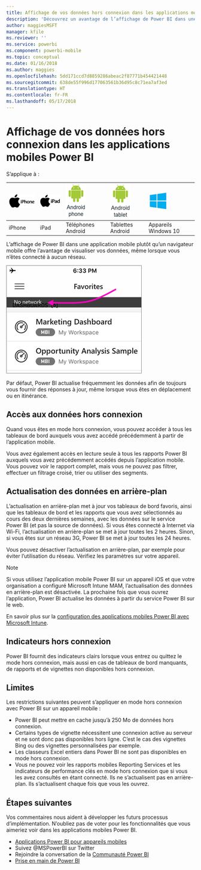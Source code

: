```yaml
---
title: Affichage de vos données hors connexion dans les applications mobiles Power BI
description: 'Découvrez un avantage de l’affichage de Power BI dans une application mobile plutôt qu’un navigateur mobile : la possibilité de visualiser vos données même quand vous n’êtes connecté à aucun réseau.'
author: maggiesMSFT
manager: kfile
ms.reviewer: ''
ms.service: powerbi
ms.component: powerbi-mobile
ms.topic: conceptual
ms.date: 01/16/2018
ms.author: maggies
ms.openlocfilehash: 5dd171ccd7d8859286abeac2f87771b454421448
ms.sourcegitcommit: 638de55f996d177063561b36d95c8c71ea7af3ed
ms.translationtype: HT
ms.contentlocale: fr-FR
ms.lasthandoff: 05/17/2018
---
```

# <a name="view-your-data-offline-in-the-power-bi-mobile-apps"></a>Affichage de vos données hors connexion dans les applications mobiles Power BI
S’applique à :

| ![iPhone](media/mobile-apps-offline-data/iphone-logo-50-px.png) | ![iPad](media/mobile-apps-offline-data/ipad-logo-50-px.png) | ![Téléphone Android](media/mobile-apps-offline-data/android-phone-logo-50-px.png) | ![Tablette Android](media/mobile-apps-offline-data/android-tablet-logo-50-px.png) | ![Windows 10](media/mobile-apps-offline-data/win-10-logo-50-px.png) |
|:--- |:--- |:--- |:--- |:--- |
| iPhone |iPad |Téléphones Android |Tablettes Android |Appareils Windows 10 |

L’affichage de Power BI dans une application mobile plutôt qu’un navigateur mobile offre l’avantage de visualiser vos données, même lorsque vous n’êtes connecté à aucun réseau. 

![Aucun message réseau](media/mobile-apps-offline-data/power-bi-iphone-no-network.png)

Par défaut, Power BI actualise fréquemment les données afin de toujours vous fournir des réponses à jour, même lorsque vous êtes en déplacement ou en itinérance.

## <a name="data-access-while-youre-offline"></a>Accès aux données hors connexion
Quand vous êtes en mode hors connexion, vous pouvez accéder à tous les tableaux de bord auxquels vous avez accédé précédemment à partir de l’application mobile.

Vous avez également accès en lecture seule à tous les rapports Power BI auxquels vous avez précédemment accédés depuis l’application mobile. Vous pouvez voir le rapport complet, mais vous ne pouvez pas filtrer, effectuer un filtrage croisé, trier ou utiliser des segments.

## <a name="background-data-refresh"></a>Actualisation des données en arrière-plan
L’actualisation en arrière-plan met à jour vos tableaux de bord favoris, ainsi que les tableaux de bord et les rapports que vous avez sélectionnés au cours des deux dernières semaines, avec les données sur le service Power BI (et pas la source de données). Si vous êtes connecté à Internet via Wi-Fi, l’actualisation en arrière-plan se met à jour toutes les 2 heures. Sinon, si vous êtes sur un réseau 3G, Power BI se met à jour toutes les 24 heures.

Vous pouvez désactiver l’actualisation en arrière-plan, par exemple pour éviter l’utilisation du réseau. Vérifiez les paramètres sur votre appareil.

> [!NOTE]
> Si vous utilisez l’application mobile Power BI sur un appareil iOS et que votre organisation a configuré Microsoft Intune MAM, l’actualisation des données en arrière-plan est désactivée. La prochaine fois que vous ouvrez l’application, Power BI actualise les données à partir du service Power BI sur le web.
> 
> En savoir plus sur la [configuration des applications mobiles Power BI avec Microsoft Intune](service-admin-mobile-intune.md). 
> 
> 

## <a name="offline-indicators"></a>Indicateurs hors connexion
Power BI fournit des indicateurs clairs lorsque vous entrez ou quittez le mode hors connexion, mais aussi en cas de tableaux de bord manquants, de rapports et de vignettes non disponibles hors connexion.

## <a name="limitations"></a>Limites
Les restrictions suivantes peuvent s’appliquer en mode hors connexion avec Power BI sur un appareil mobile :

* Power BI peut mettre en cache jusqu’à 250 Mo de données hors connexion.
* Certains types de vignette nécessitent une connexion active au serveur et ne sont donc pas disponibles hors ligne. C’est le cas des vignettes Bing ou des vignettes personnalisées par exemple.
* Les classeurs Excel entiers dans Power BI ne sont pas disponibles en mode hors connexion.
* Vous ne pouvez voir les rapports mobiles Reporting Services et les indicateurs de performance clés en mode hors connexion que si vous les avez consultés en étant connecté. Ils ne s’actualisent pas en arrière-plan. Ils s’actualisent chaque fois que vous les ouvrez. 

## <a name="next-steps"></a>Étapes suivantes
Vos commentaires nous aident à développer les futurs processus d’implémentation. N’oubliez pas de voter pour les fonctionnalités que vous aimeriez voir dans les applications mobiles Power BI. 

* [Applications Power BI pour appareils mobiles](mobile-apps-for-mobile-devices.md)
* Suivez @MSPowerBI sur Twitter
* Rejoindre la conversation de la [Communauté Power BI](http://community.powerbi.com/)
* [Prise en main de Power BI](service-get-started.md)


